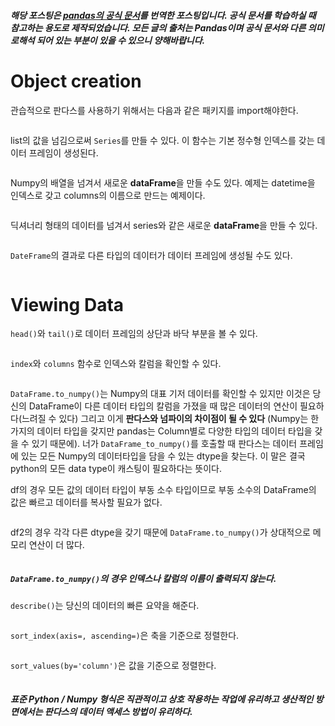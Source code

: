 ##### 해당 포스팅은 [pandas의 공식 문서](https://pandas.pydata.org/docs)를 번역한 포스팅입니다. 공식 문서를 학습하실 때 참고하는 용도로 제작되었습니다. 모든 글의 출처는 Pandas이며 공식 문서와 다른 의미로해석 되어 있는 부분이 있을 수 있으니 양해바랍니다.

# Object creation
관습적으로 판다스를 사용하기 위해서는 다음과 같은 패키지를 import해야한다.
```
```
list의 값을 넘김으로써 `Series`를 만들 수 있다. 이 함수는 기본 정수형 인덱스를 갖는 데이터 프레임이 생성된다.
```
```
Numpy의 배열을 넘겨서 새로운 **dataFrame**을 만들 수도 있다. 예제는 datetime을 인덱스로 갖고 columns의 이름으로 만드는 예제이다.
```
```
딕셔너리 형태의 데이터를 넘겨서 series와 같은 새로운 **dataFrame**을 만들 수 있다.
```
```
`DateFrame`의 결과로 다른 타입의 데이터가 데이터 프레임에 생성될 수도 있다.
```
```

# Viewing Data
`head()`와 `tail()`로 데이터 프레임의 상단과 바닥 부분을 볼 수 있다.
```
```
`index`와 `columns` 함수로 인덱스와 칼럼을 확인할 수 있다.
```
```
`DataFrame.to_numpy()`는 Numpy의 대표 기저 데이터를 확인할 수 있지만 이것은 당신의 DataFrame이 다른 데이터 타입의 칼럼을 가졌을 때 많은 데이터의 연산이 필요하다(느려질 수 있다) 그리고 이게 **판다스와 넘파이의 차이점이 될 수 있다** (Numpy는 한 가지의 데이터 타입을 갖지만 pandas는 Column별로 다양한 타입의 데이터 타입을 갖을 수 있기 때문에).
너가 `DataFrame_to_numpy()`를 호출할 때 판다스는 데이터 프레임에 있는 모든 Numpy의 데이터타입을 담을 수 있는 dtype을 찾는다.
이 말은 결국 python의 모든 data type이 캐스팅이 필요하다는 뜻이다.

df의 경우 모든 값의 데이터 타입이 부동 소수 타입이므로 부동 소수의 DataFrame의 값은 빠르고 데이터를 복사할 필요가 없다.
```
```
df2의 경우 각각 다른 dtype을 갖기 때문에 `DataFrame.to_numpy()`가 상대적으로 메모리 연산이 더 많다.

```
```
##### `DataFrame.to_numpy()`의 경우 인덱스나 칼럼의 이름이 출력되지 않는다.

`describe()`는 당신의 데이터의 빠른 요약을 해준다.

```
```

`sort_index(axis=, ascending=)`은 축을 기준으로 정렬한다.
```
```
`sort_values(by='column')`은 값을 기준으로 정렬한다.
```
```


##### 표준 Python / Numpy 형식은 직관적이고 상호 작용하는 작업에 유리하고 생산적인 방면에서는 판다스의 데이터 액세스 방법이 유리하다.
